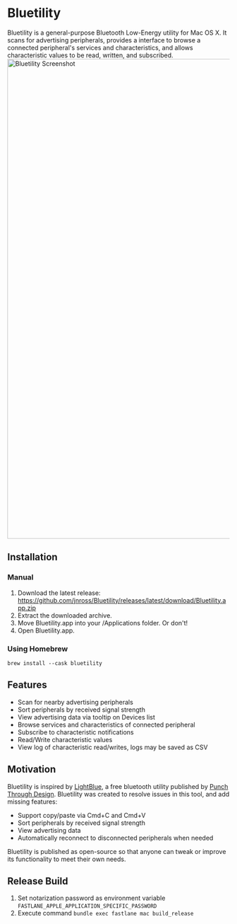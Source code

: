 # Bluetility

Bluetility is a general-purpose Bluetooth Low-Energy utility for Mac OS X.  It scans for advertising peripherals, provides a interface to browse a connected peripheral's services and characteristics, and allows characteristic values to be read, written, and subscribed.
<img src="bluetility_screenshot.png" alt="Bluetility Screenshot" width="1085"/>

## Installation

### Manual
1. Download the latest release:  https://github.com/jnross/Bluetility/releases/latest/download/Bluetility.app.zip
2. Extract the downloaded archive.
3. Move Bluetility.app into your /Applications folder.  Or don't!
4. Open Bluetility.app.

### Using Homebrew
```
brew install --cask bluetility
```

## Features

* Scan for nearby advertising peripherals
* Sort peripherals by received signal strength
* View advertising data via tooltip on Devices list
* Browse services and characteristics of connected peripheral
* Subscribe to characteristic notifications
* Read/Write characteristic values
* View log of characteristic read/writes, logs may be saved as CSV

## Motivation
Bluetility is inspired by [LightBlue](https://itunes.apple.com/us/app/lightblue/id639944780?mt=12), a free bluetooth utility published by [Punch Through Design](https://punchthrough.com/).  Bluetility was created to resolve issues in this tool, and add missing features:

* Support copy/paste via Cmd+C and Cmd+V
* Sort peripherals by received signal strength
* View advertising data
* Automatically reconnect to disconnected peripherals when needed

Bluetility is published as open-source so that anyone can tweak or improve its functionality to meet their own needs.

## Release Build

1. Set notarization password as environment variable `FASTLANE_APPLE_APPLICATION_SPECIFIC_PASSWORD`
2. Execute command ```bundle exec fastlane mac build_release``` 
